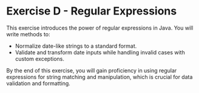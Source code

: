 # Exercise D - Regular Expressions

This exercise introduces the power of regular expressions in Java. You will write methods to:
- Normalize date-like strings to a standard format.
- Validate and transform date inputs while handling invalid cases with custom exceptions.

By the end of this exercise, you will gain proficiency in using regular expressions for string matching and manipulation, which is crucial for data validation and formatting.

